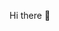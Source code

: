 Hi there 👋

<!--


Here are some ideas to get you started:

- 🔭 I’m currently majoring on S1 Informatika Telkom University
- 🌱 I’m currently learning python, golang, c++, flutter, dart
- 📫 How to reach me: LINE : @roovi619
- 😄 Pronouns: kori
- ⚡ Fun fact: i'm actually cute :)
-->
